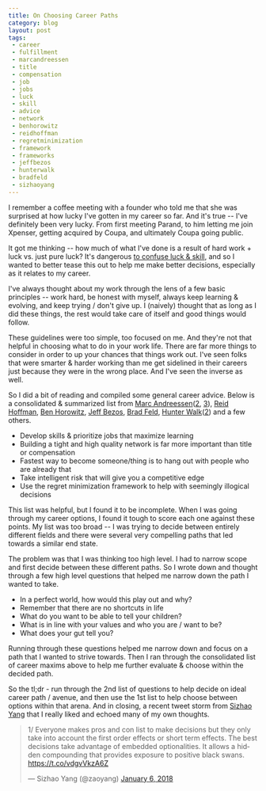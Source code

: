 ```yaml
---
title: On Choosing Career Paths
category: blog
layout: post
tags:
 - career
 - fulfillment
 - marcandreessen
 - title
 - compensation
 - job
 - jobs
 - luck
 - skill
 - advice
 - network
 - benhorowitz
 - reidhoffman
 - regretminimization
 - framework
 - frameworks
 - jeffbezos
 - hunterwalk
 - bradfeld
 - sizhaoyang
---
```


I remember a coffee meeting with a founder who told me that she was surprised at how lucky I've gotten in my career so far. And it's true -- I've definitely been very lucky. From first meeting Parand, to him letting me join Xpenser, getting acquired by Coupa, and ultimately Coupa going public. 

It got me thinking -- how much of what I've done is a result of hard work + luck vs. just pure luck? It's dangerous [to confuse luck & skill](https://www.wired.com/2012/11/luck-and-skill-untangled-qa-with-michael-mauboussin/), and so I wanted to better tease this out to help me make better decisions, especially as it relates to my career. 

I've always thought about my work through the lens of a few basic principles -- work hard, be honest with myself, always keep learning & evolving, and keep trying / don't give up. I (naively) thought that as long as I did these things, the rest would take care of itself and good things would follow.  

These guidelines were too simple, too focused on me. And they're not that helpful in choosing what to do in your work life. There are far more things to consider in order to up your chances that things work out. I've seen folks that were smarter & harder working than me get sidelined in their careers just because they were in the wrong place. And I've seen the inverse as well. 

So I did a bit of reading and compiled some general career advice. Below is a consolidated & summarized list from [Marc Andreessen](http://pmarchive.com/guide_to_career_planning_part1.html)([2](http://pmarchive.com/guide_to_career_planning_part2.html), [3](http://pmarchive.com/guide_to_career_planning_part3.html)), [Reid Hoffman](http://www.businessinsider.com/career-advice-from-linkedin-founder-reid-hoffman-2014-12?op=1), [Ben Horowitz](https://a16z.com/2015/05/28/some-career-advice-for-all-you-recent-graduates/), [Jeff Bezos](http://awealthofcommonsense.com/2016/10/the-jeff-bezos-regret-minimization-framework/), [Brad Feld](https://www.feld.com/archives/2010/02/be-the-ceo-of-your-job.html), [Hunter Walk](https://hunterwalk.com/2014/03/08/new-grads-midstage-startups-are-your-best-first-job-in-tech/)([2](https://hunterwalk.com/2013/10/08/dont-start-a-job-search-without-answering-this-one-question/)) and a few others. 

* Develop skills & prioritize jobs that maximize learning
* Building a tight and high quality network is far more important than title or compensation
* Fastest way to become someone/thing is to hang out with people who are already that
* Take intelligent risk that will give you a competitive edge
* Use the regret minimization framework to help with seemingly illogical decisions

This list was helpful, but I found it to be incomplete. When I was going through my career options, I found it tough to score each one against these points. My list was too broad -- I was trying to decide between entirely different fields and there were several very compelling paths that led towards a similar end state. 

The problem was that I was thinking too high level. I had to narrow scope and first decide between these different paths. So I wrote down and thought through a few high level questions that helped me narrow down the path I wanted to take. 

* In a perfect world, how would this play out and why?
* Remember that there are no shortcuts in life
* What do you want to be able to tell your children?
* What is in line with your values and who you are / want to be?
* What does your gut tell you?

Running through these questions helped me narrow down and focus on a path that I wanted to strive towards. Then I ran through the consolidated list of career maxims above to help me further evaluate & choose within the decided path. 

So the tl;dr - run through the 2nd list of questions to help decide on ideal career path / avenue, and then use the 1st list to help choose between options within that arena. And in closing, a recent tweet storm from [Sizhao Yang](https://twitter.com/zaoyang) that I really liked and echoed many of my own thoughts. 

<blockquote class="twitter-tweet tw-align-center" data-lang="en"><p lang="en" dir="ltr">1/ Everyone makes pros and con list to make decisions but they only take into account the first order effects or short term effects. The best decisions take advantage of embedded optionalities. It allows a hidden compounding that provides exposure to positive black swans. <a href="https://t.co/vdgvVkzA6Z">https://t.co/vdgvVkzA6Z</a></p>&mdash; Sizhao Yang (@zaoyang) <a href="https://twitter.com/zaoyang/status/949706485742714881?ref_src=twsrc%5Etfw">January 6, 2018</a></blockquote>
<script async src="https://platform.twitter.com/widgets.js" charset="utf-8"></script>





